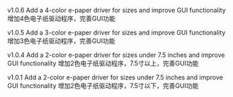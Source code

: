 v1.0.6
Add a 4-color e-paper driver for sizes and improve GUI functionality
增加4色电子纸驱动程序，完善GUI功能

v1.0.5
Add a 3-color e-paper driver for sizes and improve GUI functionality
增加3色电子纸驱动程序，完善GUI功能

v1.0.4
Add a 2-color e-paper driver for sizes under 7.5 inches and improve GUI functionality
增加2色电子纸驱动程序，7.5寸以上，完善GUI功能

v1.0.1
Add a 2-color e-paper driver for sizes under 7.5 inches and improve GUI functionality
增加2色电子纸驱动程序，7.5寸以下，完善GUI功能



